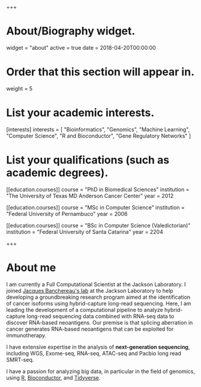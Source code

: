 +++
# About/Biography widget.
widget = "about"
active = true
date = 2018-04-20T00:00:00

# Order that this section will appear in.
weight = 5

# List your academic interests.
[interests]
  interests = [
    "Bioinformatics",
    "Genomics",
    "Machine Learning",
    "Computer Science",
    "R and Bioconductor",
    "Gene Regulatory Networks"
  ]

# List your qualifications (such as academic degrees).
[[education.courses]]
  course = "PhD in Biomedical Sciences"
  institution = "The University of Texas MD Anderson Cancer Center"
  year = 2012

[[education.courses]]
  course = "MSc in Computer Science"
  institution = "Federal University of Pernambuco"
  year = 2006

[[education.courses]]
  course = "BSc in Computer Science (Valedictorian)"
  institution = "Federal University of Santa Catarina"
  year = 2204
 
+++

# About me

I am currently a Full Computational Scientist at the Jackson Laboratory. I joined [Jacques Banchereau's lab](https://www.jax.org/research-and-faculty/research-labs/the-banchereau-lab) at the Jackson Laboratory to help developing a groundbreaking research program aimed at the identification of cancer isoforms using hybrid-capture long-read sequencing. Here, I am leading the development of a computational pipeline to analyze hybrid-capture long-read sequencing data combined with RNA-seq data to discover RNA-based neoantigens. Our premise is that splicing aberration in cancer generates RNA-based neoantigens that can be exploited for immunotherapy.  

I have extensive expertise in the analysis of **next-generation sequencing**, including WGS, Exome-seq, RNA-seq, ATAC-seq and Pacbio long read SMRT-seq. 

I have a passion for analyzing big data, in particular in the field of genomics, using [R](https://www.r-project.org/), [Bioconductor](https://bioconductor.org/), and [Tidyverse](https://www.tidyverse.org/). 
